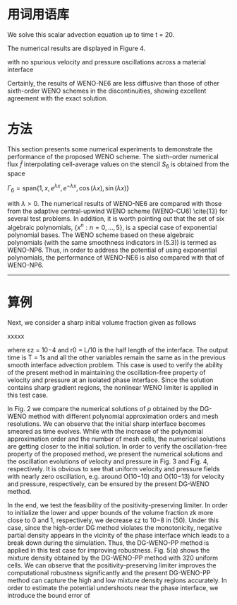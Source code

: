 # 用词用语库
We solve this scalar advection equation up to time t = 20. 

The numerical results are displayed in Figure 4. 

with no spurious velocity and pressure oscillations across a material interface

Certainly, the results of WENO-NE6 are less diffusive than those of other sixth-order WENO schemes in the discontinuities, showing excellent agreement with the exact solution.

# 方法
This section presents some numerical experiments to demonstrate the performance of the proposed WENO scheme. The sixth-order numerical flux $\hat{f}$ interpolating cell-average values on the stencil $S_6$ is obtained from the space

$\Gamma_6 = \text{span}\{1, x, e^{\lambda x}, e^{-\lambda x}, \cos(\lambda x), \sin(\lambda x)\}$

with $\lambda > 0$. The numerical results of WENO-NE6 are compared with those from the adaptive central-upwind WENO scheme (WENO-CU6) \cite{13} for several test problems. In addition, it is worth pointing out that the set of six algebraic polynomials, $\{x^n : n = 0, \ldots, 5\}$, is a special case of exponential polynomial bases. The WENO scheme based on these algebraic polynomials (with the same smoothness indicators in (5.3)) is termed as WENO-NP6. Thus, in order to address the potential of using exponential polynomials, the performance of WENO-NE6 is also compared with that of WENO-NP6.

---

# 算例

Next, we consider a sharp initial volume fraction given as follows

xxxxx

where εz = 10−4 and r0 = L/10 is the half length of the interface. The output time is T = 1s and all the other variables remain the same as in the previous smooth interface advection problem. This case is used to verify the ability of the present method in maintaining the oscillation-free property of velocity and pressure at an isolated phase interface. Since the solution contains sharp gradient regions, the nonlinear WENO limiter is applied in this test case.

In Fig. 2 we compare the numerical solutions of ρ obtained by the DG-WENO method with different polynomial approximation orders and mesh resolutions. We can observe that the initial sharp interface becomes smeared as time evolves. While with the increase of the polynomial approximation order and the number of mesh cells, the numerical solutions are getting closer to the initial solution. In order to verify the oscillation-free property of the proposed method, we present the numerical solutions and the oscillation evolutions of velocity and pressure in Fig. 3 and Fig. 4, respectively. It is obvious to see that uniform velocity and pressure fields with nearly zero oscillation, e.g. around O(10−10) and O(10−13) for velocity and pressure, respectively, can be ensured by the present DG-WENO method.

In the end, we test the feasibility of the positivity-preserving limiter. In order to initialize the lower and upper bounds of the volume fraction zk more close to 0 and 1, respectively, we decrease εz to 10−8 in (50). Under this case, since the high-order DG method violates the monotonicity, negative partial density appears in the vicinity of the phase interface which leads to a break down during the simulation. Thus, the DG-WENO-PP method is applied in this test case for improving robustness. Fig. 5(a) shows the mixture density obtained by the DG-WENO-PP method with 320 uniform cells. We can observe that the positivity-preserving limiter improves the computational robustness significantly and the present DG-WENO-PP method can capture the high and low mixture density regions accurately. In order to estimate the potential undershoots near the phase interface, we introduce the bound error of
